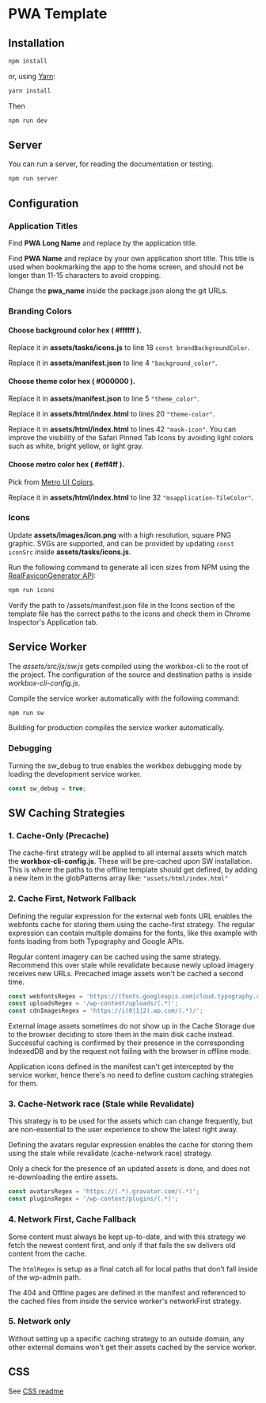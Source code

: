 # PWA Template

## Installation

```bash
npm install
```

or, using [Yarn](https://yarnpkg.com):

```bash
yarn install
```

Then
```bash
npm run dev
```

## Server
You can run a server, for reading the documentation or testing.
```bash
npm run server
```

## Configuration

### Application Titles

Find **PWA Long Name** and replace by the application title.

Find **PWA Name** and replace by your own application short title. This title is used when bookmarking the app to the home screen, and should not be longer than 11-15 characters to avoid cropping.

Change the **pwa_name** inside the package.json along the git URLs.

### Branding Colors

#### Choose background color hex ( #ffffff ).

Replace it in **assets/tasks/icons.js** to line 18 `const brandBackgroundColor`.

Replace it in **assets/manifest.json** to line 4 `"background_color"`.

#### Choose theme color hex ( #000000 ).

Replace it in **assets/manifest.json** to line 5 `"theme_color"`.

Replace it in **assets/html/index.html** to lines 20 `"theme-color"`.

Replace it in **assets/html/index.html** to lines 42 `"mask-icon"`. You can improve the visibility of the Safari Pinned Tab Icons by avoiding light colors such as white, bright yellow, or light gray.

#### Choose metro color hex ( #eff4ff ).

Pick from [Metro UI Colors](https://colorlib.com/etc/metro-colors/).

Replace it in **assets/html/index.html** to line 32 `"msapplication-TileColor"`.

### Icons

Update **assets/images/icon.png** with a high resolution, square PNG graphic.
SVGs are supported, and can be provided by updating `const iconSrc` inside **assets/tasks/icons.js**.

Run the following command to generate all icon sizes from NPM using the [RealFaviconGenerator API](https://realfavicongenerator.net/):

```bash
npm run icons
```

Verify the path to /assets/manifest.json file in the Icons section of the template file has the correct paths to the icons and check them in Chrome Inspector's Application tab.

## Service Worker

The *assets/src/js/sw.js* gets compiled using the workbox-cli to the root of the project. The configuration of the source and destination paths is inside *workbox-cli-config.js*.

Compile the service worker automatically with the following command:
```bash
npm run sw
```

Building for production compiles the service worker automatically.

### Debugging

Turning the sw_debug to true enables the workbox debugging mode by loading the development service worker.
```js
const sw_debug = true;
```

## SW Caching Strategies

### 1. Cache-Only (Precache)

The cache-first strategy will be applied to all internal assets which match the **workbox-cli-config.js**. These will be pre-cached upon SW installation.
This is where the paths to the offline template should get defined, by adding a new item in the globPatterns array like:
```"assets/html/index.html"```

### 2. Cache First, Network Fallback

Defining the regular expression for the external web fonts URL enables the webfonts cache for storing them using the cache-first strategy.
The regular expression can contain multiple domains for the fonts, like this example with fonts loading from both Typography and Google APIs.

Regular content imagery can be cached using the same strategy. Recommend this over stale while revalidate because newly upload imagery receives new URLs. Precached image assets won't be cached a second time.
```js
const webfontsRegex = 'https://(fonts.googleapis.com|cloud.typography.com)/(.*)';
const uploadsRegex = '/wp-content/uploads/(.*)';
const cdnImagesRegex = 'https://i(0|1|2).wp.com/(.*)/';
```

External image assets sometimes do not show up in the Cache Storage due to the browser deciding to store them in the main disk cache instead. Successful caching is confirmed by their presence in the corresponding IndexedDB and by the request not failing with the browser in offline mode.

Application icons defined in the manifest can't get intercepted by the service worker, hence there's no need to define custom caching strategies for them.

### 3. Cache-Network race (Stale while Revalidate)

This strategy is to be used for the assets which can change frequently, but are non-essential to the user experience to show the latest right away.

Defining the avatars regular expression enables the cache for storing them using the stale while revalidate (cache-network race) strategy.

Only a check for the presence of an updated assets is done, and does not re-downloading the entire assets.

```js
const avatarsRegex = 'https://(.*).gravatar.com/(.*)';
const pluginsRegex = '/wp-content/plugins/(.*)';
```

### 4. Network First, Cache Fallback

Some content must always be kept up-to-date, and with this strategy we fetch the newest content first, and only if that fails the sw delivers old content from the cache.

The ```htmlRegex``` is setup as a final catch all for local paths that don't fall inside of the wp-admin path.

The 404 and Offline pages are defined in the manifest and referenced to the cached files from inside the service worker's networkFirst strategy.

 ### 5. Network only

 Without setting up a specific caching strategy to an outside domain, any other external domains won't get their assets cached by the service worker.

 ## CSS

 See [CSS readme](https://github.com/xwp/xwpwa/tree/master/assets/src/css/readme.md)